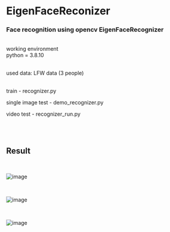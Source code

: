 # EigenFaceReconizer
### Face recognition using opencv EigenFaceRecognizer
<br>
working environment<br>
python = 3.8.10<br><br>

used data: LFW data (3 people)
<br><br>

train - recognizer.py

single image test - demo_recognizer.py

video test - recognizer_run.py


<br><br>
## Result
<br>

![image](https://user-images.githubusercontent.com/90812508/222644832-27d22620-9e60-4e6d-8f08-00b6df17b7ea.png)

<br>

![image](https://user-images.githubusercontent.com/90812508/222644930-0190690d-dc06-4fd0-89d0-8a4b5681e10d.png)

<br>

![image](https://user-images.githubusercontent.com/90812508/222645032-49e6f842-8474-4ff0-9812-ee545ae34e32.png)
